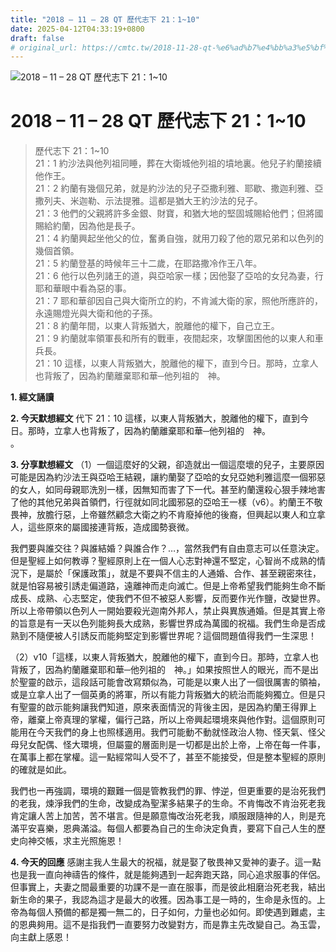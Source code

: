 ```yaml
---
title: "2018 – 11 – 28 QT 歷代志下 21：1~10"
date: 2025-04-12T04:33:19+0800
draft: false
# original_url: https://cmtc.tw/2018-11-28-qt-%e6%ad%b7%e4%bb%a3%e5%bf%97%e4%b8%8b-21%ef%bc%9a110
---
```


![2018 – 11 – 28 QT 歷代志下 21：1\~10](/images/qt.jpg   "2018 – 11 – 28 QT 歷代志下 21：1\~10")

# 2018 – 11 – 28 QT 歷代志下 21：1\~10

> 歷代志下 21：1\~10  
> 21：1 約沙法與他列祖同睡，葬在大衛城他列祖的墳地裏。他兒子約蘭接續他作王。  
> 21：2 約蘭有幾個兄弟，就是約沙法的兒子亞撒利雅、耶歇、撒迦利雅、亞撒列夫、米迦勒、示法提雅。這都是猶大王約沙法的兒子。  
> 21：3 他們的父親將許多金銀、財寶，和猶大地的堅固城賜給他們；但將國賜給約蘭，因為他是長子。  
> 21：4 約蘭興起坐他父的位，奮勇自強，就用刀殺了他的眾兄弟和以色列的幾個首領。  
> 21：5 約蘭登基的時候年三十二歲，在耶路撒冷作王八年。  
> 21：6 他行以色列諸王的道，與亞哈家一樣；因他娶了亞哈的女兒為妻，行耶和華眼中看為惡的事。  
> 21：7 耶和華卻因自己與大衛所立的約，不肯滅大衛的家，照他所應許的，永遠賜燈光與大衛和他的子孫。  
> 21：8 約蘭年間，以東人背叛猶大，脫離他的權下，自己立王。  
> 21：9 約蘭就率領軍長和所有的戰車，夜間起來，攻擊圍困他的以東人和車兵長。  
> 21：10 這樣，以東人背叛猶大，脫離他的權下，直到今日。那時，立拿人也背叛了，因為約蘭離棄耶和華─他列祖的　神。

**1. 經文誦讀**

**2.  今天默想經文**
代下 21：10 這樣，以東人背叛猶大，脫離他的權下，直到今日。那時，立拿人也背叛了，因為約蘭離棄耶和華─他列祖的　神。  
。

**3. 分享默想經文**
（1）一個這麼好的父親，卻造就出一個這麼壞的兒子，主要原因可能是因為約沙法王與亞哈王結親，讓約蘭娶了亞哈的女兒亞她利雅這麼一個邪惡的女人，如同母親耶洗別一樣，因無知而害了下一代。甚至約蘭還殺心狠手辣地害了他的其他兄弟與首領們，行徑就如同北國邪惡的亞哈王一樣（v6）。約蘭王不敬畏神，放膽行惡，上帝雖然顧念大衛之約不肯廢掉他的後裔，但興起以東人和立拿人，這些原來的屬國接連背叛，造成國勢衰微。

我們要與誰交往？與誰結婚？與誰合作？…，當然我們有自由意志可以任意決定。但是聖經上如何教導？聖經原則上在一個人心志對神還不堅定，心智尚不成熟的情況下，是屬於「保護政策」，就是不要與不信主的人通婚、合作、甚至親密來往，就是怕容易被引誘走偏道路，遠離神而走向滅亡。但是上帝希望我們能夠生命不斷成長、成熟、心志堅定，使我們不但不被惡人影響，反而要作光作鹽，改變世界。所以上帝帶領以色列人一開始要殺光迦南外邦人，禁止與異族通婚。但是其實上帝的旨意是有一天以色列能夠長大成熟，影響世界成為萬國的祝福。我們生命是否成熟到不隨便被人引誘反而能夠堅定到影響世界呢？這個問題值得我們一生深思！

（2）v10「這樣，以東人背叛猶大，脫離他的權下，直到今日。那時，立拿人也背叛了，因為約蘭離棄耶和華─他列祖的　神。」如果按照世人的眼光，而不是出於聖靈的啟示，這段話可能會改寫類似為，可能是以東人出了一個很厲害的領袖，或是立拿人出了一個英勇的將軍，所以有能力背叛猶大的統治而能夠獨立。但是只有聖靈的啟示能夠讓我們知道，原來表面情況的背後主因，是因為約蘭王得罪上帝，離棄上帝真理的掌權，偏行己路，所以上帝興起環境來與他作對。這個原則可能用在今天我們的身上也照樣適用。我們可能動不動就怪政治人物、怪天氣、怪父母兒女配偶、怪大環境，但屬靈的層面則是一切都是出於上帝，上帝在每一件事，在萬事上都在掌權。這一點經常叫人受不了，甚至不能接受，但是整本聖經的原則的確就是如此。

我們也一再強調，環境的艱難一個是管教我們的罪、悖逆，但更重要的是治死我們的老我，煉淨我們的生命，改變成為聖潔多結果子的生命。不肯悔改不肯治死老我肯定讓人苦上加苦，苦不堪言。但是願意悔改治死老我，順服跟隨神的人，則是充滿平安喜樂，恩典滿溢。每個人都要為自己的生命決定負責，要寫下自己人生的歷史向神交帳，求主光照施恩！

**4. 今天的回應**
感謝主我人生最大的祝福，就是娶了敬畏神又愛神的妻子。這一點也是我一直向神禱告的條件，就是能夠遇到一起奔跑天路，同心追求服事的伴侶。但事實上，夫妻之間最重要的功課不是一直在服事，而是彼此相磨治死老我，結出新生命的果子，我認為這才是最大的收獲。因為事工是一時的，生命是永恆的。上帝為每個人預備的都是獨一無二的，日子如何，力量也必如何。即使遇到難處，主的恩典夠用。這不是指我們一直要努力改變對方，而是靠主先改變自己。為玉雲，向主獻上感恩！
